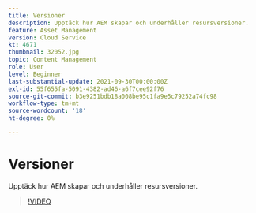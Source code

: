```yaml
---
title: Versioner
description: Upptäck hur AEM skapar och underhåller resursversioner.
feature: Asset Management
version: Cloud Service
kt: 4671
thumbnail: 32052.jpg
topic: Content Management
role: User
level: Beginner
last-substantial-update: 2021-09-30T00:00:00Z
exl-id: 55f655fa-5091-4382-ad46-a6f7cee92f76
source-git-commit: b3e9251bdb18a008be95c1fa9e5c79252a74fc98
workflow-type: tm+mt
source-wordcount: '18'
ht-degree: 0%

---
```


# Versioner

Upptäck hur AEM skapar och underhåller resursversioner.

>[!VIDEO](https://video.tv.adobe.com/v/32052?quality=12&learn=on)
